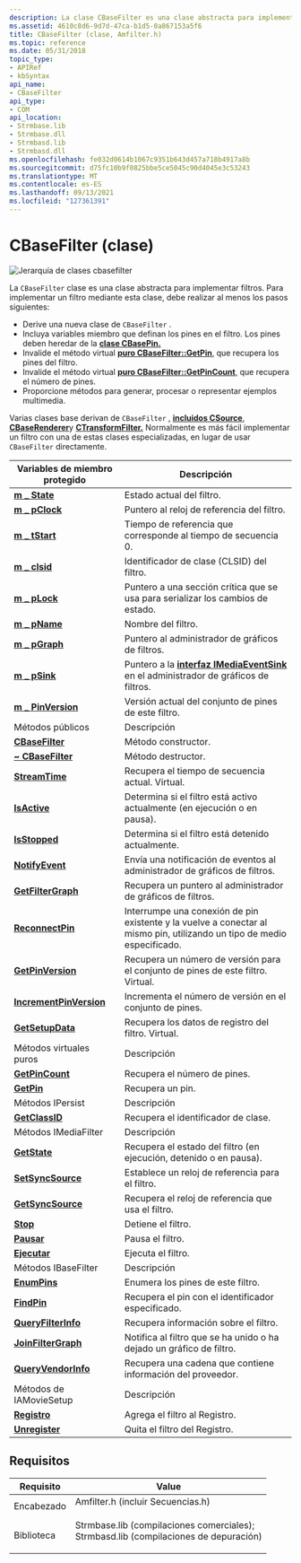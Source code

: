 ```yaml
---
description: La clase CBaseFilter es una clase abstracta para implementar filtros.
ms.assetid: 4610c8d6-9d7d-47ca-b1d5-0a867153a5f6
title: CBaseFilter (clase, Amfilter.h)
ms.topic: reference
ms.date: 05/31/2018
topic_type:
- APIRef
- kbSyntax
api_name:
- CBaseFilter
api_type:
- COM
api_location:
- Strmbase.lib
- Strmbase.dll
- Strmbasd.lib
- Strmbasd.dll
ms.openlocfilehash: fe032d0614b1067c9351b643d457a718b4917a8b
ms.sourcegitcommit: d75fc10b9f0825bbe5ce5045c90d4045e3c53243
ms.translationtype: MT
ms.contentlocale: es-ES
ms.lasthandoff: 09/13/2021
ms.locfileid: "127361391"
---
```

# <a name="cbasefilter-class"></a>CBaseFilter (clase)

![Jerarquía de clases cbasefilter](images/filter01.png)

La `CBaseFilter` clase es una clase abstracta para implementar filtros. Para implementar un filtro mediante esta clase, debe realizar al menos los pasos siguientes:

-   Derive una nueva clase de `CBaseFilter` .
-   Incluya variables miembro que definan los pines en el filtro. Los pines deben heredar de la [**clase CBasePin.**](cbasepin.md)
-   Invalide el método virtual [**puro CBaseFilter::GetPin**](cbasefilter-getpin.md), que recupera los pines del filtro.
-   Invalide el método virtual [**puro CBaseFilter::GetPinCount**](cbasefilter-getpincount.md), que recupera el número de pines.
-   Proporcione métodos para generar, procesar o representar ejemplos multimedia.

Varias clases base derivan de `CBaseFilter` , [**incluidos CSource**](csource.md), [**CBaseRenderer**](cbaserenderer.md)y [**CTransformFilter.**](ctransformfilter.md) Normalmente es más fácil implementar un filtro con una de estas clases especializadas, en lugar de usar `CBaseFilter` directamente.



| Variables de miembro protegido                                     | Descripción                                                                                        |
|----------------------------------------------------------------|----------------------------------------------------------------------------------------------------|
| [**m \_ State**](cbasefilter-m-state.md)                        | Estado actual del filtro.                                                                       |
| [**m \_ pClock**](cbasefilter-m-pclock.md)                      | Puntero al reloj de referencia del filtro.                                                           |
| [**m \_ tStart**](cbasefilter-m-tstart.md)                      | Tiempo de referencia que corresponde al tiempo de secuencia 0.                                                  |
| [**m \_ clsid**](cbasefilter-m-clsid.md)                        | Identificador de clase (CLSID) del filtro.                                                            |
| [**m \_ pLock**](cbasefilter-m-plock.md)                        | Puntero a una sección crítica que se usa para serializar los cambios de estado.                             |
| [**m \_ pName**](cbasefilter-m-pname.md)                        | Nombre del filtro.                                                                                       |
| [**m \_ pGraph**](cbasefilter-m-pgraph.md)                      | Puntero al administrador de gráficos de filtros.                                                               |
| [**m \_ pSink**](cbasefilter-m-psink.md)                        | Puntero a la [**interfaz IMediaEventSink**](/windows/desktop/api/Strmif/nn-strmif-imediaeventsink) en el administrador de gráficos de filtros.   |
| [**m \_ PinVersion**](cbasefilter-m-pinversion.md)              | Versión actual del conjunto de pines de este filtro.                                                 |
| Métodos públicos                                                 | Descripción                                                                                        |
| [**CBaseFilter**](cbasefilter-cbasefilter.md)                 | Método constructor.                                                                                |
| [**~ CBaseFilter**](cbasefilter--cbasefilter.md)              | Método destructor.                                                                                 |
| [**StreamTime**](cbasefilter-streamtime.md)                   | Recupera el tiempo de secuencia actual. Virtual.                                                        |
| [**IsActive**](cbasefilter-isactive.md)                       | Determina si el filtro está activo actualmente (en ejecución o en pausa).                             |
| [**IsStopped**](cbasefilter-isstopped.md)                     | Determina si el filtro está detenido actualmente.                                                |
| [**NotifyEvent**](cbasefilter-notifyevent.md)                 | Envía una notificación de eventos al administrador de gráficos de filtros.                                           |
| [**GetFilterGraph**](cbasefilter-getfiltergraph.md)           | Recupera un puntero al administrador de gráficos de filtros.                                                   |
| [**ReconnectPin**](cbasefilter-reconnectpin.md)               | Interrumpe una conexión de pin existente y la vuelve a conectar al mismo pin, utilizando un tipo de medio especificado. |
| [**GetPinVersion**](cbasefilter-getpinversion.md)             | Recupera un número de versión para el conjunto de pines de este filtro. Virtual.                            |
| [**IncrementPinVersion**](cbasefilter-incrementpinversion.md) | Incrementa el número de versión en el conjunto de pines.                                                  |
| [**GetSetupData**](cbasefilter-getsetupdata.md)               | Recupera los datos de registro del filtro. Virtual.                                           |
| Métodos virtuales puros                                           | Descripción                                                                                        |
| [**GetPinCount**](cbasefilter-getpincount.md)                 | Recupera el número de pines.                                                                      |
| [**GetPin**](cbasefilter-getpin.md)                           | Recupera un pin.                                                                                   |
| Métodos IPersist                                               | Descripción                                                                                        |
| [**GetClassID**](cbasefilter-getclassid.md)                   | Recupera el identificador de clase.                                                                    |
| Métodos IMediaFilter                                           | Descripción                                                                                        |
| [**GetState**](cbasefilter-getstate.md)                       | Recupera el estado del filtro (en ejecución, detenido o en pausa).                                        |
| [**SetSyncSource**](cbasefilter-setsyncsource.md)             | Establece un reloj de referencia para el filtro.                                                             |
| [**GetSyncSource**](cbasefilter-getsyncsource.md)             | Recupera el reloj de referencia que usa el filtro.                                            |
| [**Stop**](cbasefilter-stop.md)                               | Detiene el filtro.                                                                                  |
| [**Pausar**](cbasefilter-pause.md)                             | Pausa el filtro.                                                                                 |
| [**Ejecutar**](cbasefilter-run.md)                                 | Ejecuta el filtro.                                                                                   |
| Métodos IBaseFilter                                            | Descripción                                                                                        |
| [**EnumPins**](cbasefilter-enumpins.md)                       | Enumera los pines de este filtro.                                                                |
| [**FindPin**](cbasefilter-findpin.md)                         | Recupera el pin con el identificador especificado.                                                   |
| [**QueryFilterInfo**](cbasefilter-queryfilterinfo.md)         | Recupera información sobre el filtro.                                                            |
| [**JoinFilterGraph**](cbasefilter-joinfiltergraph.md)         | Notifica al filtro que se ha unido o ha dejado un gráfico de filtro.                                     |
| [**QueryVendorInfo**](cbasefilter-queryvendorinfo.md)         | Recupera una cadena que contiene información del proveedor.                                                  |
| Métodos de IAMovieSetup                                           | Descripción                                                                                        |
| [**Registro**](cbasefilter-register.md)                       | Agrega el filtro al Registro.                                                                   |
| [**Unregister**](cbasefilter-unregister.md)                   | Quita el filtro del Registro.                                                              |



 

## <a name="requirements"></a>Requisitos



| Requisito | Value |
|--------------------|--------------------------------------------------------------------------------------------------------------------------------------------------------------------------------------------|
| Encabezado<br/>  | <dl> <dt>Amfilter.h (incluir Secuencias.h)</dt> </dl>                                                                                  |
| Biblioteca<br/> | <dl> <dt>Strmbase.lib (compilaciones comerciales); </dt> <dt>Strmbasd.lib (compilaciones de depuración)</dt> </dl> |



 

 




